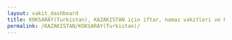 ```yaml
---
layout: vakit_dashboard
title: KOKSARAY(Turkistan), KAZAKISTAN için iftar, namaz vakitleri ve hava durumu - ilçe/eyalet seç
permalink: /KAZAKISTAN/KOKSARAY(Turkistan)/
---
```


<script type="text/javascript">
  var GLOBAL_COUNTRY = 'KAZAKISTAN';
  var GLOBAL_CITY = 'KOKSARAY(Turkistan)';
  var GLOBAL_STATE = '';
  var lat = 72;
  var lon = 21;
</script>
